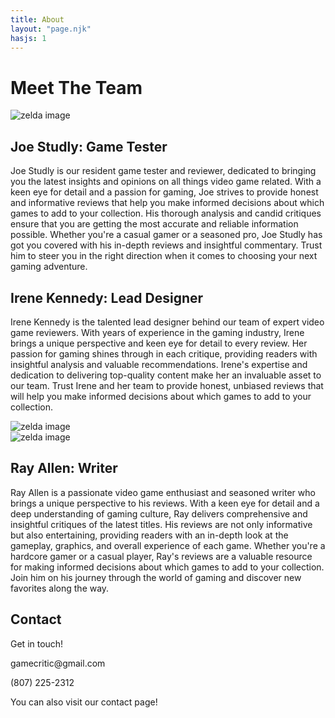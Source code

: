 ```yaml
---
title: About
layout: "page.njk"
hasjs: 1
---
```


<link rel="preconnect" href="https://fonts.googleapis.com">
<link rel="preconnect" href="https://fonts.gstatic.com" crossorigin>
<link href="https://fonts.googleapis.com/css2?family=Roboto:ital,wght@0,100;0,300;0,400;0,500;0,700;0,900;1,100;1,300;1,400;1,500;1,700;1,900&display=swap" rel="stylesheet">



<div class="entirePage">

<h1 class="sub-title">Meet The Team</h1>

<div class="aboutPage">

<div class="Joe-Div">
<img src="Images/JoeTwo.jpg" alt="zelda image">
<div class="about-Page-Div">
<h2>Joe Studly: Game Tester</h2>
 <p>Joe Studly is our resident game tester and reviewer, dedicated to bringing you the latest insights and opinions on all things video game related. With a keen eye for detail and a passion for gaming, Joe strives to provide honest and informative reviews that help you make informed decisions about which games to add to your collection. His thorough analysis and candid critiques ensure that you are getting the most accurate and reliable information possible. Whether you're a casual gamer or a seasoned pro, Joe Studly has got you covered with his in-depth reviews and insightful commentary. Trust him to steer you in the right direction when it comes to choosing your next gaming adventure.</p>
</div>
</div>


<div class="Irene-Div">
<div class="about-Page-Div">
<h2>Irene Kennedy: Lead Designer</h2>
 <p>Irene Kennedy is the talented lead designer behind our team of expert video game reviewers. With years of experience in the gaming industry, Irene brings a unique perspective and keen eye for detail to every review. Her passion for gaming shines through in each critique, providing readers with insightful analysis and valuable recommendations. Irene's expertise and dedication to delivering top-quality content make her an invaluable asset to our team. Trust Irene and her team to provide honest, unbiased reviews that will help you make informed decisions about which games to add to your collection.</p>
 </div>
<img src="Images/Irene.jpg" alt="zelda image">
</div>




<div class="Ray-Div">
<img src="Images/Ray.jpg" alt="zelda image">
<div class="about-Page-Div">
 <h2>Ray Allen: Writer</h2>
 <p>Ray Allen is a passionate video game enthusiast and seasoned writer who brings a unique perspective to his reviews. With a keen eye for detail and a deep understanding of gaming culture, Ray delivers comprehensive and insightful critiques of the latest titles. His reviews are not only informative but also entertaining, providing readers with an in-depth look at the gameplay, graphics, and overall experience of each game. Whether you're a hardcore gamer or a casual player, Ray's reviews are a valuable resource for making informed decisions about which games to add to your collection. Join him on his journey through the world of gaming and discover new favorites along the way.</p>
</div>
</div>
   


</div>

</div>




<div class="footer"> 
        <h2>Contact</h2>
        <p>Get in touch!</p>
        <p>gamecritic@gmail.com</p>
        <p>(807) 225-2312</p>
        <p>You can also visit our contact page!</p>
    </div>
    